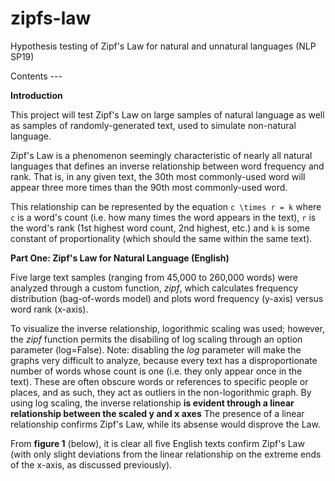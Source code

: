 # zipfs-law
Hypothesis testing of Zipf's Law for natural and unnatural languages (NLP SP19)

Contents ---

**Introduction**

This project will test Zipf's Law on large samples of natural language as well
as samples of randomly-generated text, used to simulate non-natural language.

Zipf's Law is a phenomenon seemingly characteristic of nearly all natural
languages that defines an inverse relationship between word frequency and rank. 
That is, in any given text, the 30th most commonly-used word will appear
three more times than the 90th most commonly-used word.

This relationship can be represented by the equation ``c \times r = k`` where ``c`` is
a word's count (i.e. how many times the word appears in the text), ``r`` is the
word's rank (1st highest word count, 2nd highest, etc.) and ``k`` is some constant
of proportionality (which should the same within the same text).



**Part One: Zipf's Law for Natural Language (English)**

Five large text samples (ranging from 45,000 to 260,000 words) were analyzed
through a custom function, _zipf_, which calculates frequency distribution
(bag-of-words model) and plots word frequency (y-axis) versus word rank (x-axis).

To visualize the inverse relationship, logorithmic scaling was used; however,
the _zipf_ function permits the disabiling of log scaling through an option parameter
(log=False). Note: disabling the _log_ parameter will make the graphs very
difficult to analyze, because every text has a disproportionate number of words
whose count is one (i.e. they only appear once in the text). These are often obscure
words or references to specific people or places, and as such, they act as outliers
in the non-logorithmic graph. By using log scaling, the inverse relationship
**is evident through a linear relationship between the scaled y and x axes**
The presence of a linear relationship confirms Zipf's Law, while its absense 
would disprove the Law.

From **figure 1** (below), it is clear all five English texts confirm Zipf's Law
(with only slight deviations from the linear relationship on the extreme ends of
the x-axis, as discussed previously).






